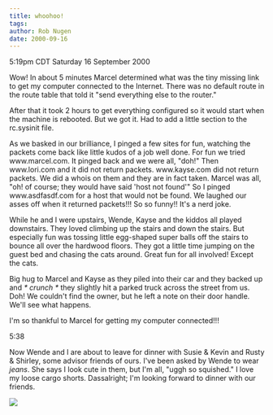 ```yaml
---
title: whoohoo!
tags: 
author: Rob Nugen
date: 2000-09-16
---
```


<title></title>
<p class=date>5:19pm CDT Saturday 16 September 2000

<p>Wow!  In about 5 minutes Marcel determined what was the tiny
missing link to get my computer connected to the Internet.  There was
no default route in the route table that told it "send everything else
to the router."

<p>After that it took 2 hours to get everything configured so it would
start when the machine is rebooted.  But we got it.  Had to add a
little section to the rc.sysinit file.

<p>As we basked in our brilliance, I pinged a few sites for fun,
watching the packets come back like little kudos of a job well done.
For fun we tried www.marcel.com.  It pinged back and we were all,
"doh!"  Then www.lori.com and it did not return packets.
www.kayse.com did not return packets.  We did a whois on them and they
are in fact taken.  Marcel was all, "oh!  of course; they would have
said 'host not found'" So I pinged www.asdfasdf.com for a host that
would not be found.  We laughed our asses off when it returned
packets!!!  So so funny!!  It's a nerd joke.

<p>While he and I were upstairs, Wende, Kayse and the kiddos all
played downstairs.  They loved climbing up the stairs and down the
stairs.  But especially fun was tossing little egg-shaped super balls
off the stairs to bounce all over the hardwood floors.  They got a
little time jumping on the guest bed and chasing the cats around.
Great fun for all involved!  Except the cats.

<p>Big hug to Marcel and Kayse as they piled into their car and they
backed up and <em>* crunch *</em> they slightly hit a parked truck
across the street from us.  Doh!  We couldn't find the owner, but he
left a note on their door handle.  We'll see what happens.

<p>I'm so thankful to Marcel for getting my computer connected!!!

<p class=date>5:38

<p>Now Wende and I are about to leave for dinner with Susie & Kevin
and Rusty & Shirley, some advisor friends of ours.  I've been asked by
Wende to wear <em>jeans</em>.  She says I look cute in them, but I'm
all, "uggh so squished."  I love my loose cargo shorts.  Dassalright;
I'm looking forward to dinner with our friends.

<p><img src='/images/rob/wL-ROB.gif'>

